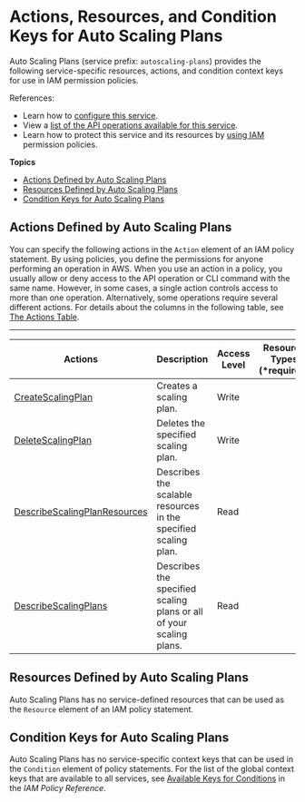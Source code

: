 # Actions, Resources, and Condition Keys for Auto Scaling Plans<a name="list_autoscalingplans"></a>

Auto Scaling Plans \(service prefix: `autoscaling-plans`\) provides the following service\-specific resources, actions, and condition context keys for use in IAM permission policies\.

References:
+ Learn how to [configure this service](http://docs.aws.amazon.com/autoscaling/plans/userguide/)\.
+ View a [list of the API operations available for this service](http://docs.aws.amazon.com/autoscaling/plans/APIReference/)\.
+ Learn how to protect this service and its resources by [using IAM](http://docs.aws.amazon.com/autoscaling/plans/userguide/auth-and-access-control.html) permission policies\.

**Topics**
+ [Actions Defined by Auto Scaling Plans](#autoscalingplans-actions-as-permissions)
+ [Resources Defined by Auto Scaling Plans](#autoscalingplans-resources-for-iam-policies)
+ [Condition Keys for Auto Scaling Plans](#autoscalingplans-policy-keys)

## Actions Defined by Auto Scaling Plans<a name="autoscalingplans-actions-as-permissions"></a>

You can specify the following actions in the `Action` element of an IAM policy statement\. By using policies, you define the permissions for anyone performing an operation in AWS\. When you use an action in a policy, you usually allow or deny access to the API operation or CLI command with the same name\. However, in some cases, a single action controls access to more than one operation\. Alternatively, some operations require several different actions\. For details about the columns in the following table, see [The Actions Table](reference_policies_actions-resources-contextkeys.md#actions_table)\.


****  

| Actions | Description | Access Level | Resource Types \(\*required\) | Condition Keys | Dependent Actions | 
| --- | --- | --- | --- | --- | --- | 
| [CreateScalingPlan](http://docs.aws.amazon.com/autoscaling/plans/APIReference/API_CreateScalingPlan.html) | Creates a scaling plan\. | Write |  |  |  | 
| [DeleteScalingPlan](http://docs.aws.amazon.com/autoscaling/plans/APIReference/API_DeleteScalingPlan.html) | Deletes the specified scaling plan\. | Write |  |  |  | 
| [DescribeScalingPlanResources](http://docs.aws.amazon.com/autoscaling/plans/APIReference/API_DescribeScalingPlanResources.html) | Describes the scalable resources in the specified scaling plan\. | Read |  |  |  | 
| [DescribeScalingPlans](http://docs.aws.amazon.com/autoscaling/plans/APIReference/API_DescribeScalingPlans.html) | Describes the specified scaling plans or all of your scaling plans\. | Read |  |  |  | 

## Resources Defined by Auto Scaling Plans<a name="autoscalingplans-resources-for-iam-policies"></a>

Auto Scaling Plans has no service\-defined resources that can be used as the `Resource` element of an IAM policy statement\.

## Condition Keys for Auto Scaling Plans<a name="autoscalingplans-policy-keys"></a>

Auto Scaling Plans has no service\-specific context keys that can be used in the `Condition` element of policy statements\. For the list of the global context keys that are available to all services, see [Available Keys for Conditions](http://docs.aws.amazon.com/IAM/latest/UserGuide/reference_policies_condition-keys.html#AvailableKeys) in the *IAM Policy Reference*\.